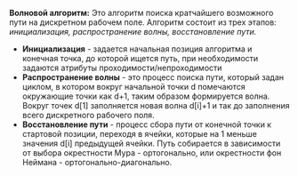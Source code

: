 **Волновой алгоритм:**
Это алгоритм поиска кратчайшего возможного пути на дискретном рабочем поле. 
Алгоритм состоит из трех этапов: *инициализация, распространение волны, восстановление пути.*
* **Инициализация** - задается начальная позиция алгоритма и конечная точка, до которой ищется путь, при необходимости задаются атрибуты проходимости/непроходимости 
* **Распространение волны** - это процесс поиска пути, который задан циклом, в котором вокруг начальной точки d помечаются окружающие точки как d+1, таким образом формируется волна. Вокруг точек d[1] заполняется новая волна d[i]+1 и так до заполнения всего дискретного рабочего поля.
* **Восстановление пути** - процесс сбора пути от конечной точки к стартовой позиции, переходя в ячейки, которые на 1 меньше значения d[i] предыдущей ячейки. Путь собирается в зависимости от выбора окрестности Мура - ортогонально, или окрестности фон Неймана - ортогонально-диагонально. 